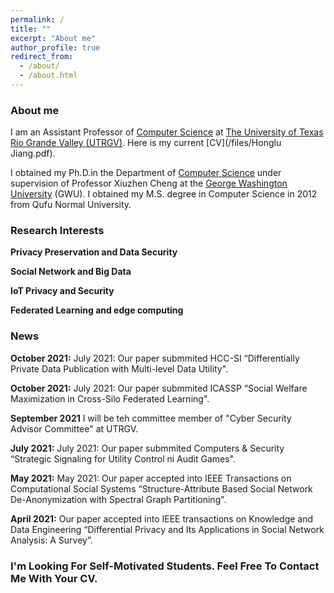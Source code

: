 ```yaml
---
permalink: /
title: ""
excerpt: "About me"
author_profile: true
redirect_from: 
  - /about/
  - /about.html
---
```


### <i class="fa fa-fw fa-smile-wink" aria-hidden="true"></i> About me

I am an Assistant Professor of [Computer Science](https://www.utrgv.edu/csci/) at [The University of Texas Rio Grande Valley (UTRGV)](https://www.utrgv.edu/en-us/). Here is my current [CV](/files/Honglu Jiang.pdf).

I obtained my Ph.D.in the Department of [Computer Science](https://www.cs.seas.gwu.edu/) under supervision of Professor Xiuzhen Cheng at the [George Washington University](https://www.gwu.edu/) (GWU). I obtained my M.S. degree in Computer Science in 2012 from Qufu Normal University. 

 
<h3><i class="fa fa-fw fa-puzzle-piece" aria-hidden="true"></i> Research Interests</h3>


 **Privacy Preservation and Data Security**

 **Social Network and Big Data**

 **IoT Privacy and Security**

 **Federated Learning and edge computing**

<h3><i class="fa fa-fw fa-puzzle-piece" aria-hidden="true"></i> News</h3>
    
 
 
 **October 2021:** July 2021: Our paper submmited HCC-SI “Differentially Private Data Publication with Multi-level Data Utility".

 **October 2021:** July 2021: Our paper submmited ICASSP “Social Welfare Maximization in Cross-Silo Federated Learning".

**September 2021** I will be teh committee member of "Cyber Security Advisor Committee" at UTRGV.

 **July 2021:** July 2021: Our paper submmited Computers & Security “Strategic Signaling for Utility Control ni Audit Games".

 **May 2021:** May 2021: Our paper accepted into IEEE Transactions on Computational Social Systems “Structure-Attribute Based Social Network De-Anonymization with Spectral Graph Partitioning".

 **April 2021:** Our paper accepted into IEEE transactions on Knowledge and Data Engineering “Differential Privacy and Its Applications in Social Network Analysis: A Survey”.



<h3>I'm Looking For Self-Motivated Students. Feel Free To Contact Me With Your CV.</h3>
